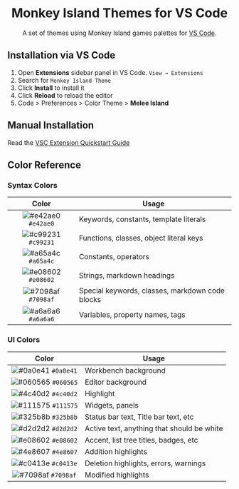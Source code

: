 <h1 align="center">
  Monkey Island Themes for VS Code
</h1>
<p align="center">
  A set of themes using Monkey Island games palettes for <a href="https://victorchirino.com">VS Code</a>.
</p>

## Installation via VS Code

1. Open **Extensions** sidebar panel in VS Code. `View → Extensions`
2. Search for `Monkey Island Theme`
3. Click **Install** to install it
4. Click **Reload** to reload the editor
5. Code > Preferences > Color Theme > **Melee Island**

## Manual Installation

Read the [VSC Extension Quickstart Guide](https://github.com/vicchirino/monkey-island-theme/blob/main/vsc-extension-quickstart.md)

## Color Reference

### Syntax Colors

|                                 Color                                  | Usage                                           |
| :--------------------------------------------------------------------: | ----------------------------------------------- |
| ![#e42ae0](https://via.placeholder.com/10/e42ae0.png?text=+) `#e42ae0` | Keywords, constants, template literals          |
| ![#c99231](https://via.placeholder.com/10/c99231.png?text=+) `#c99231` | Functions, classes, object literal keys         |
| ![#a65a4c](https://via.placeholder.com/10/a65a4c.png?text=+) `#a65a4c` | Constants, operators                            |
| ![#e08602](https://via.placeholder.com/10/e08602.png?text=+) `#e08602` | Strings, markdown headings                      |
| ![#7098af](https://via.placeholder.com/10/7098af.png?text=+) `#7098af` | Special keywords, classes, markdown code blocks |
| ![#a6a6a6](https://via.placeholder.com/10/a6a6a6.png?text=+) `#a6a6a6` | Variables, property names, tags                 |

### UI Colors

|                                 Color                                  | Usage                                      |
| :--------------------------------------------------------------------: | ------------------------------------------ |
| ![#0a0e41](https://via.placeholder.com/10/0a0e41.png?text=+) `#0a0e41` | Workbench background                       |
| ![#060565](https://via.placeholder.com/10/060565.png?text=+) `#060565` | Editor background                          |
| ![#4c40d2](https://via.placeholder.com/10/4c40d2.png?text=+) `#4c40d2` | Highlight                                  |
| ![#111575](https://via.placeholder.com/10/111575.png?text=+) `#111575` | Widgets, panels                            |
| ![#325b8b](https://via.placeholder.com/10/325b8b.png?text=+) `#325b8b` | Status bar text, Title bar text, etc       |
| ![#d2d2d2](https://via.placeholder.com/10/d2d2d2.png?text=+) `#d2d2d2` | Active text, anything that should be white |
| ![#e08602](https://via.placeholder.com/10/e08602.png?text=+) `#e08602` | Accent, list tree titles, badges, etc      |
| ![#4e8607](https://via.placeholder.com/10/4e8607.png?text=+) `#4e8607` | Addition highlights                        |
| ![#c0413e](https://via.placeholder.com/10/c0413e.png?text=+) `#c0413e` | Deletion highlights, errors, warnings      |
| ![#7098af](https://via.placeholder.com/10/7098af.png?text=+) `#7098af` | Modified highlights                        |
